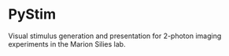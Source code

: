 # PyStim
Visual stimulus generation and presentation for 2-photon imaging experiments in the Marion Silies lab.



